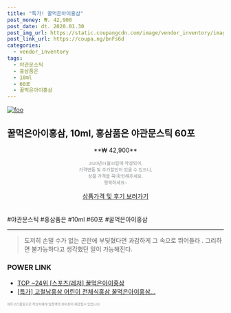 ```yaml
--- 
title: "특가! 꿀먹은아이홍삼" 
post_money: ₩. 42,900 
post_date: dt. 2020.01.30 
post_img_url: https://static.coupangcdn.com/image/vendor_inventory/images/2018/11/27/11/7/cf94a94c-94bc-4e27-af92-feee9ec1c818.png 
post_link_url: https://coupa.ng/bnFs6d 
categories: 
  - vendor_inventory 
tags: 
  - 야관문스틱 
  - 홍삼품은 
  - 10ml 
  - 60포 
  - 꿀먹은아이홍삼 
--- 
```

[![foo](https://static.coupangcdn.com/image/vendor_inventory/images/2018/11/27/11/7/cf94a94c-94bc-4e27-af92-feee9ec1c818.png)](https://coupa.ng/bnFs6d) 

## 꿀먹은아이홍삼, 10ml, 홍삼품은 야관문스틱 60포 
<p style="text-align: center;">**₩ 42,900**</p> 
<p style="text-align: center;"><span style="color: #898c8f; font-family: Georgia,Times,serif; font-size: 0.75em;">2020년01월30일에 작성되어, <br>가격변동 및 추가할인이 있을 수 있으니,<br> 상품 가격을 꼭!확인해주세요.<br>행복하세요~</span> 
</p>	 
<div markdown="0" style="text-align: center;"><a href="https://coupa.ng/bnFs6d" class="btn btn--success">상품가격 및 후기 보러가기</a></div> 
<br><br> 
  #야관문스틱 #홍삼품은 #10ml #60포 #꿀먹은아이홍삼 
<hr> 

> 도저히 손댈 수가 없는 곤란에 부딪혔다면 과감하게 그 속으로 뛰어들라 . 그리하면 불가능하다고 생각했던 일이 가능해진다. 


### POWER LINK

* <a href="https://blog.naver.com/an0733/221789893962" target="_blank"> TOP ~24위 [스포츠/레저] 꿀먹은아이홍삼</a>
* <a href="https://blog.naver.com/santokki14/221790545361" target="_blank">[특가] 고철남홍삼 어린이 전체식홍삼 꿀먹은아이홍삼...</a>

<span style="color: #898c8f; font-family: Georgia,Times,serif; font-size: 0.55em;">파트너스활동으로 작성자에게 일정액의 커미션이 제공될수 있습니다.</span> 
